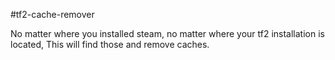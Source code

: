 #tf2-cache-remover

No matter where you installed steam, no matter where your tf2 installation is located, This will find those and remove caches.
